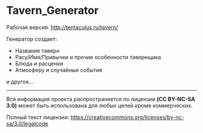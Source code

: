 # Tavern_Generator

Рабочая версия: http://tentaculus.ru/tavern/

Генератор создает: 
  * Название таверн
  * Расу/Имя/Привычки и прочие особенности тавернщика
  * Блюда и расценки
  * Атмосферу и случайные события
  
  и другое...
  
  ---------------------------------------------------------
  
  Вся информация проекта распространяется по лицензии **(CC BY-NC-SA 3.0)** может быть использована для любых целей кроме коммерческих.

Полный текст лицензии: https://creativecommons.org/licenses/by-nc-sa/3.0/legalcode
  
